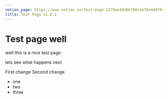 ```yaml
---
notion_page: https://www.notion.so/Test-page-2279ae49d66780cab70edd679467f145
title: Test Page v1.0.1
---
```


# Test page well

well this is a nice test page

lets see what happens next

First change
Second change
- one
- two
- three